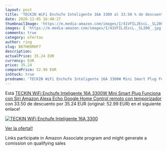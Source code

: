 ```yaml
---
layout: post
title: 'TECKIN WiFi Enchufe Inteligente 16A 3300 al 33.50 % de descuento'
date: 2020-12-05 16:40:27
thumbnailImage: 'https://m.media-amazon.com/images/I/41VFILJEscL._SL200_.jpg'
images: [ 'https://m.media-amazon.com/images/I/41VFILJEscL._SL200_.jpg' ]
comments: true
category: ofertas
author: ring
slug: B07HH9RHF7
description:
actualPrice: 35.24 EUR
currency: EUR
price: 35.24
comparePrice: 52.99 EUR
inStock: true
prodname: 'TECKIN WiFi Enchufe Inteligente 16A 3300W Mini Smart Plug Funciona con Siri Amazon Alexa Echo  Google Home  Control remoto con temporizador'
---
```


Está [TECKIN WiFi Enchufe Inteligente 16A 3300W Mini Smart Plug Funciona con Siri Amazon Alexa Echo  Google Home  Control remoto con temporizador](https://www.amazon.es/dp/B07HH9RHF7/?tag=tolees-21) con 33.50 de descuento por 35.24 EUR (original: 52.99 EUR) en el siguiente enlace!

[![TECKIN WiFi Enchufe Inteligente 16A 3300](https://m.media-amazon.com/images/I/41VFILJEscL._SL200_.jpg)](https://www.amazon.es/dp/B07HH9RHF7/?tag=tolees-21)

[Ver la oferta!!](https://www.amazon.es/dp/B07HH9RHF7/?tag=tolees-21)

Links participate in Amazon Associate program and might generate a comission on qualifying sales


